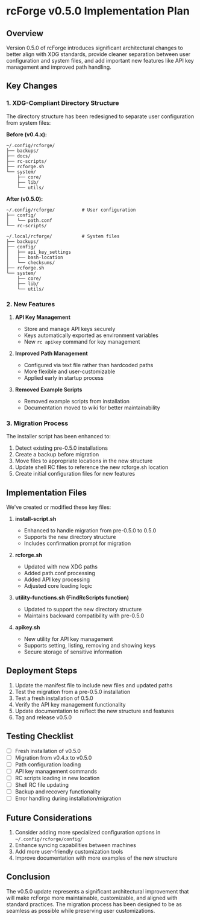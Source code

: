 # rcForge v0.5.0 Implementation Plan

## Overview

Version 0.5.0 of rcForge introduces significant architectural changes to better align with XDG standards, provide cleaner separation between user configuration and system files, and add important new features like API key management and improved path handling.

## Key Changes

### 1. XDG-Compliant Directory Structure

The directory structure has been redesigned to separate user configuration from system files:

**Before (v0.4.x):**
```
~/.config/rcforge/
├── backups/
├── docs/
├── rc-scripts/
├── rcforge.sh
└── system/
    ├── core/
    ├── lib/
    └── utils/
```

**After (v0.5.0):**
```
~/.config/rcforge/          # User configuration
├── config/
│   └── path.conf
└── rc-scripts/

~/.local/rcforge/           # System files
├── backups/
├── config/
│   ├── api_key_settings
│   ├── bash-location
│   └── checksums/
├── rcforge.sh
└── system/
    ├── core/
    ├── lib/
    └── utils/
```

### 2. New Features

1. **API Key Management**
   - Store and manage API keys securely
   - Keys automatically exported as environment variables
   - New `rc apikey` command for key management

2. **Improved Path Management**
   - Configured via text file rather than hardcoded paths
   - More flexible and user-customizable
   - Applied early in startup process

3. **Removed Example Scripts**
   - Removed example scripts from installation
   - Documentation moved to wiki for better maintainability

### 3. Migration Process

The installer script has been enhanced to:
1. Detect existing pre-0.5.0 installations
2. Create a backup before migration
3. Move files to appropriate locations in the new structure
4. Update shell RC files to reference the new rcforge.sh location
5. Create initial configuration files for new features

## Implementation Files

We've created or modified these key files:

1. **install-script.sh**
   - Enhanced to handle migration from pre-0.5.0 to 0.5.0
   - Supports the new directory structure
   - Includes confirmation prompt for migration

2. **rcforge.sh**
   - Updated with new XDG paths
   - Added path.conf processing
   - Added API key processing
   - Adjusted core loading logic

3. **utility-functions.sh (FindRcScripts function)**
   - Updated to support the new directory structure
   - Maintains backward compatibility with pre-0.5.0

4. **apikey.sh**
   - New utility for API key management
   - Supports setting, listing, removing and showing keys
   - Secure storage of sensitive information

## Deployment Steps

1. Update the manifest file to include new files and updated paths
2. Test the migration from a pre-0.5.0 installation
3. Test a fresh installation of 0.5.0
4. Verify the API key management functionality
5. Update documentation to reflect the new structure and features
6. Tag and release v0.5.0

## Testing Checklist

- [ ] Fresh installation of v0.5.0
- [ ] Migration from v0.4.x to v0.5.0
- [ ] Path configuration loading
- [ ] API key management commands
- [ ] RC scripts loading in new location
- [ ] Shell RC file updating
- [ ] Backup and recovery functionality
- [ ] Error handling during installation/migration

## Future Considerations

1. Consider adding more specialized configuration options in `~/.config/rcforge/config/`
2. Enhance syncing capabilities between machines
3. Add more user-friendly customization tools
4. Improve documentation with more examples of the new structure

## Conclusion

The v0.5.0 update represents a significant architectural improvement that will make rcForge more maintainable, customizable, and aligned with standard practices. The migration process has been designed to be as seamless as possible while preserving user customizations.
